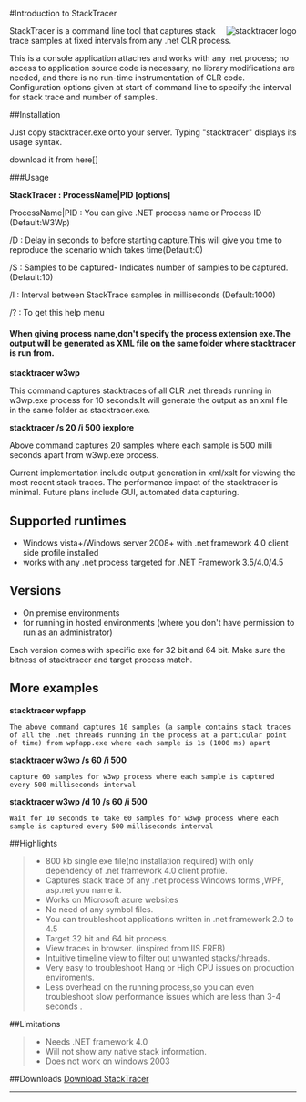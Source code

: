 #Introduction to StackTracer

<img src="http://debugging.io/images/stack.ico"
 alt="stacktracer logo" title="stacktracer" align="right" />

StackTracer is a command line tool that captures stack trace samples at fixed intervals from any .net CLR process.

This is a console application attaches and works with any .net process; no access to application source code is necessary,
no library modifications are needed, and there is no run-time instrumentation of CLR code. Configuration
options given at start of command line to specify the interval for stack trace and number of samples.

##Installation

Just copy stacktracer.exe onto your server. Typing "stacktracer" displays its usage syntax.

download it from here[]

###Usage

**StackTracer : ProcessName|PID [options]**


ProcessName|PID  : You can give .NET process name or Process ID (Default:W3Wp)

/D : Delay in seconds to before starting capture.This will give you time to reproduce the scenario which takes time(Default:0)

/S : Samples to be captured- Indicates number of samples to be captured. (Default:10)

/I : Interval between StackTrace samples in milliseconds (Default:1000)

/? : To get this help menu

#### When giving process name,don't specify the process extension exe.The output will be generated as XML file on the same folder where stacktracer is run from.


**stacktracer w3wp**

This command captures stacktraces of all CLR .net threads running in w3wp.exe process for 10 seconds.It will generate the output as an xml file in the same folder as stacktracer.exe.

**stacktracer /s 20 /i 500 iexplore**

Above command captures 20 samples where each sample is 500 milli seconds apart from w3wp.exe process.


Current implementation include output generation in xml/xslt for viewing the most recent stack traces. The performance impact of the stacktracer is minimal. Future plans include GUI, automated data capturing.	


## Supported runtimes

* Windows vista+/Windows server 2008+ with .net framework 4.0 client side profile installed
* works with any .net process targeted for .NET Framework 3.5/4.0/4.5

## Versions

* On premise environments 
*  for running in hosted environments (where you don't have permission to run as an administrator)

Each version comes with specific exe for 32 bit and 64 bit. Make sure the bitness of stacktracer and target process match.

## More examples




**stacktracer wpfapp**

`The above command captures 10 samples (a sample contains stack traces of all the .net threads running in the process at a particular point of time) from wpfapp.exe where each sample is 1s (1000 ms) apart`

**stacktracer w3wp /s 60 /i 500**

`capture 60 samples for w3wp process where each sample is captured every 500 milliseconds interval`

**stacktracer w3wp /d 10 /s 60 /i 500**

`Wait for 10 seconds to take 60 samples for w3wp process where each sample is captured every 500 milliseconds interval`




##Highlights

>*	800 kb single exe file(no installation required) with only dependency of .net framework 4.0 client profile.
>*	Captures stack trace of any .net process Windows forms ,WPF, asp.net you name it. 
>*	Works on Microsoft azure websites
>*	No need of any symbol files.
>*	You can troubleshoot applications written in .net framework 2.0 to 4.5
>*	Target 32 bit and 64 bit process.
>*	View traces in browser. (inspired from IIS FREB)
>*	Intuitive timeline view to filter out unwanted stacks/threads.
>*	Very easy to troubleshoot Hang or High CPU issues on production enviroments.
>*	Less overhead on the running process,so you can even troubleshoot slow performance issues which are less than 3-4 seconds .	


##Limitations

>*	Needs .NET framework 4.0
>*	Will not show any native stack information.
>*	Does not work on windows 2003	

##Downloads
<a href="https://github.com/stack-tracer/stacktracer/releases">Download StackTracer</a> 

---------------------------------------------------------------------------------------------------------------

<br/>

	
